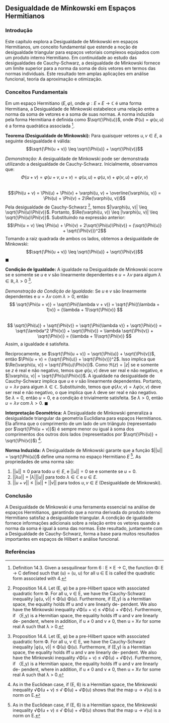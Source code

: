 ## Desigualdade de Minkowski em Espaços Hermitianos

### Introdução
Este capítulo explora a Desigualdade de Minkowski em espaços Hermitianos, um conceito fundamental que estende a noção de desigualdade triangular para espaços vetoriais complexos equipados com um produto interno Hermitiano. Em continuidade ao estudo das desigualdades de Cauchy-Schwarz, a desigualdade de Minkowski fornece um limite superior para a norma da soma de dois vetores em termos das normas individuais. Este resultado tem amplas aplicações em análise funcional, teoria da aproximação e otimização.

### Conceitos Fundamentais
Em um espaço Hermitiano $(E, \varphi)$, onde $\varphi: E \times E \rightarrow \mathbb{C}$ é uma forma Hermitiana, a Desigualdade de Minkowski estabelece uma relação entre a norma da soma de vetores e a soma de suas normas. A norma induzida pela forma Hermitiana é definida como $\sqrt{\Phi(u)}$, onde $\Phi(u) = \varphi(u, u)$ é a forma quadrática associada [^515].

**Teorema (Desigualdade de Minkowski):** Para quaisquer vetores $u, v \in E$, a seguinte desigualdade é válida:
$$\sqrt{\Phi(u + v)} \leq \sqrt{\Phi(u)} + \sqrt{\Phi(v)}$$

*Demonstração:*
A desigualdade de Minkowski pode ser demonstrada utilizando a desigualdade de Cauchy-Schwarz. Inicialmente, observamos que:
$$\Phi(u + v) = \varphi(u + v, u + v) = \varphi(u, u) + \varphi(u, v) + \varphi(v, u) + \varphi(v, v)$$\
$$\Phi(u + v) = \Phi(u) + \Phi(v) + \varphi(u, v) + \overline{\varphi(u, v)} = \Phi(u) + \Phi(v) + 2\Re(\varphi(u, v))$$
Pela desigualdade de Cauchy-Schwarz [^519], temos $|\varphi(u, v)| \leq \sqrt{\Phi(u)\Phi(v)}$. Portanto, $\Re(\varphi(u, v)) \leq |\varphi(u, v)| \leq \sqrt{\Phi(u)\Phi(v)}$. Substituindo na expressão anterior:
$$\Phi(u + v) \leq \Phi(u) + \Phi(v) + 2\sqrt{\Phi(u)\Phi(v)} = (\sqrt{\Phi(u)} + \sqrt{\Phi(v)})^2$$
Tomando a raiz quadrada de ambos os lados, obtemos a desigualdade de Minkowski:
$$\sqrt{\Phi(u + v)} \leq \sqrt{\Phi(u)} + \sqrt{\Phi(v)}$$
$\blacksquare$

**Condição de Igualdade:** A igualdade na Desigualdade de Minkowski ocorre se e somente se $u$ e $v$ são linearmente dependentes e $u = \lambda v$ para algum $\lambda \in \mathbb{R}, \lambda > 0$ [^519].

*Demonstração da Condição de Igualdade:*
Se $u$ e $v$ são linearmente dependentes e $u = \lambda v$ com $\lambda > 0$, então
$$ \sqrt{\Phi(u + v)} = \sqrt{\Phi(\lambda v + v)} = \sqrt{\Phi((\lambda + 1)v)} = (\lambda + 1)\sqrt{\Phi(v)} $$\
$$ \sqrt{\Phi(u)} + \sqrt{\Phi(v)} = \sqrt{\Phi(\lambda v)} + \sqrt{\Phi(v)} = \sqrt{\lambda^2 \Phi(v)} + \sqrt{\Phi(v)} = \lambda \sqrt{\Phi(v)} + \sqrt{\Phi(v)} = (\lambda + 1)\sqrt{\Phi(v)} $$
Assim, a igualdade é satisfeita.

Reciprocamente, se $\sqrt{\Phi(u + v)} = \sqrt{\Phi(u)} + \sqrt{\Phi(v)}$, então $\Phi(u + v) = (\sqrt{\Phi(u)} + \sqrt{\Phi(v)})^2$. Isso implica que $\Re(\varphi(u, v)) = \sqrt{\Phi(u)\Phi(v)}$. Como $\Re(z) = |z|$ se e somente se $z$ é real e não negativo, temos que $\varphi(u, v)$ deve ser real e não negativo, e $|\varphi(u, v)| = \sqrt{\Phi(u)\Phi(v)}$. A igualdade na desigualdade de Cauchy-Schwarz implica que $u$ e $v$ são linearmente dependentes. Portanto, $u = \lambda v$ para algum $\lambda \in \mathbb{C}$. Substituindo, temos que $\varphi(\lambda v, v) = \lambda \varphi(v, v)$ deve ser real e não negativo, o que implica que $\lambda$ deve ser real e não negativo. Se $\lambda = 0$, então $u = 0$, e a condição é trivialmente satisfeita. Se $\lambda > 0$, então $u = \lambda v$ com $\lambda > 0$. $\blacksquare$

**Interpretação Geométrica:** A Desigualdade de Minkowski generaliza a desigualdade triangular da geometria Euclidiana para espaços Hermitianos. Ela afirma que o comprimento de um lado de um triângulo (representado por $\sqrt{\Phi(u + v)}$) é sempre menor ou igual à soma dos comprimentos dos outros dois lados (representados por $\sqrt{\Phi(u)} + \sqrt{\Phi(v)}$) [^521].

**Norma Induzida:** A Desigualdade de Minkowski garante que a função $||u|| = \sqrt{\Phi(u)}$ define uma norma no espaço Hermitiano $E$ [^521]. As propriedades de uma norma são:
1. $||u|| \geq 0$ para todo $u \in E$, e $||u|| = 0$ se e somente se $u = 0$.
2. $||\lambda u|| = |\lambda| ||u||$ para todo $\lambda \in \mathbb{C}$ e $u \in E$.
3. $||u + v|| \leq ||u|| + ||v||$ para todos $u, v \in E$ (Desigualdade de Minkowski).

### Conclusão
A Desigualdade de Minkowski é uma ferramenta essencial na análise de espaços Hermitianos, garantindo que a norma derivada do produto interno Hermitiano satisfaz a desigualdade triangular. A condição de igualdade fornece informações adicionais sobre a relação entre os vetores quando a norma da soma é igual à soma das normas. Este resultado, juntamente com a Desigualdade de Cauchy-Schwarz, forma a base para muitos resultados importantes em espaços de Hilbert e análise funcional.

### Referências
[^515]: Definition 14.3. Given a sesquilinear form 6 : E × E → C, the function Φ: E → C defined such that (u) = (u, u) for all u ∈ E is called the quadratic form associated with 4.
[^519]: Proposition 14.4. Let (E, φ) be a pre-Hilbert space with associated quadratic form Ф. For all u, v ∈ E, we have the Cauchy-Schwarz inequality |φ(u, v)| ≤ Φ(u) Φ(υ). Furthermore, if (E,y) is a Hermitian space, the equality holds iff u and v are linearly de- pendent. We also have the Minkowski inequality √Φ(u + v) ≤ √Φ(u) + √Φ(ν). Furthermore, if 〈E,y) is a Hermitian space, the equality holds iff u and v are linearly de- pendent, where in addition, if u ≠ 0 and v ≠ 0, then u = Xv for some real A such that λ > 0.
[^521]: As in the Euclidean case, if (E, 6) is a Hermitian space, the Minkowski inequality √Φ(u + v) ≤ √ Φ(u) + √Φ(υ) shows that the map u → √(u) is a norm on E.

<!-- END -->